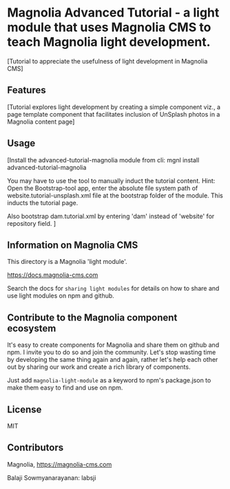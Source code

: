 # Magnolia Advanced Tutorial - a light module that uses Magnolia CMS to teach Magnolia light development. 

[Tutorial to appreciate the usefulness of light development in Magnolia CMS]

## Features
[Tutorial explores light development by creating a simple component viz., a page template component that facilitates inclusion of UnSplash photos in a Magnolia content page]


## Usage
[Install the advanced-tutorial-magnolia module from cli:
mgnl install advanced-tutorial-magnolia


You may have to use the tool to manually induct the tutorial content.
Hint: Open the Bootstrap-tool app, enter the absolute file system path of website.tutorial-unsplash.xml file at the bootstrap folder of the module.
This inducts the tutorial page.

Also bootstrap dam.tutorial.xml by entering 'dam' instead of 'website' for repository field. 
]


## Information on Magnolia CMS
This directory is a Magnolia 'light module'.

https://docs.magnolia-cms.com

Search the docs for `sharing light modules` for details on how to share and use light modules on npm and github.


## Contribute to the Magnolia component ecosystem
It's easy to create components for Magnolia and share them on github and npm. I invite you to do so and join the community. Let's stop wasting time by developing the same thing again and again, rather let's help each other out by sharing our work and create a rich library of components.

Just add `magnolia-light-module` as a keyword to npm's package.json to make them easy to find and use on npm.

## License

MIT

## Contributors

Magnolia, https://magnolia-cms.com

Balaji Sowmyanarayanan: labsji
